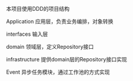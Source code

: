 本项目使用DDD的项目结构

Application 应用层，负责业务编排，对象转换

interfaces 输入层

domain 领域层，定义Repository接口

infrastructure 提供domain层的Repository接口实现

Event 异步任务模块，通过工作池的方式实现





